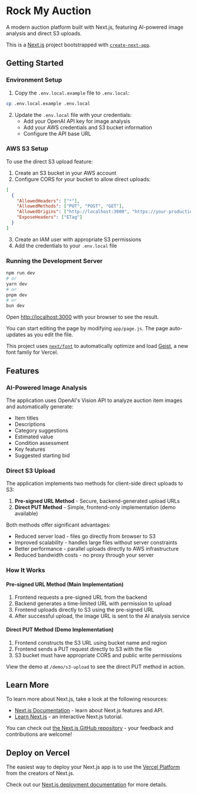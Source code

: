 # Rock My Auction

A modern auction platform built with Next.js, featuring AI-powered image analysis and direct S3 uploads.

This is a [Next.js](https://nextjs.org) project bootstrapped with [`create-next-app`](https://github.com/vercel/next.js/tree/canary/packages/create-next-app).

## Getting Started

### Environment Setup

1. Copy the `.env.local.example` file to `.env.local`:

```bash
cp .env.local.example .env.local
```

2. Update the `.env.local` file with your credentials:
   - Add your OpenAI API key for image analysis
   - Add your AWS credentials and S3 bucket information
   - Configure the API base URL

### AWS S3 Setup

To use the direct S3 upload feature:

1. Create an S3 bucket in your AWS account
2. Configure CORS for your bucket to allow direct uploads:

```json
[
  {
    "AllowedHeaders": ["*"],
    "AllowedMethods": ["PUT", "POST", "GET"],
    "AllowedOrigins": ["http://localhost:3000", "https://your-production-domain.com"],
    "ExposeHeaders": ["ETag"]
  }
]
```

3. Create an IAM user with appropriate S3 permissions
4. Add the credentials to your `.env.local` file

### Running the Development Server

```bash
npm run dev
# or
yarn dev
# or
pnpm dev
# or
bun dev
```

Open [http://localhost:3000](http://localhost:3000) with your browser to see the result.

You can start editing the page by modifying `app/page.js`. The page auto-updates as you edit the file.

This project uses [`next/font`](https://nextjs.org/docs/app/building-your-application/optimizing/fonts) to automatically optimize and load [Geist](https://vercel.com/font), a new font family for Vercel.

## Features

### AI-Powered Image Analysis

The application uses OpenAI's Vision API to analyze auction item images and automatically generate:

- Item titles
- Descriptions
- Category suggestions
- Estimated value
- Condition assessment
- Key features
- Suggested starting bid

### Direct S3 Upload

The application implements two methods for client-side direct uploads to S3:

1. **Pre-signed URL Method** - Secure, backend-generated upload URLs
2. **Direct PUT Method** - Simple, frontend-only implementation (demo available)

Both methods offer significant advantages:

- Reduced server load - files go directly from browser to S3
- Improved scalability - handles large files without server constraints
- Better performance - parallel uploads directly to AWS infrastructure
- Reduced bandwidth costs - no proxy through your server

### How It Works

#### Pre-signed URL Method (Main Implementation)

1. Frontend requests a pre-signed URL from the backend
2. Backend generates a time-limited URL with permission to upload
3. Frontend uploads directly to S3 using the pre-signed URL
4. After successful upload, the image URL is sent to the AI analysis service

#### Direct PUT Method (Demo Implementation)

1. Frontend constructs the S3 URL using bucket name and region
2. Frontend sends a PUT request directly to S3 with the file
3. S3 bucket must have appropriate CORS and public write permissions

View the demo at `/demo/s3-upload` to see the direct PUT method in action.

## Learn More

To learn more about Next.js, take a look at the following resources:

- [Next.js Documentation](https://nextjs.org/docs) - learn about Next.js features and API.
- [Learn Next.js](https://nextjs.org/learn) - an interactive Next.js tutorial.

You can check out [the Next.js GitHub repository](https://github.com/vercel/next.js) - your feedback and contributions are welcome!

## Deploy on Vercel

The easiest way to deploy your Next.js app is to use the [Vercel Platform](https://vercel.com/new?utm_medium=default-template&filter=next.js&utm_source=create-next-app&utm_campaign=create-next-app-readme) from the creators of Next.js.

Check out our [Next.js deployment documentation](https://nextjs.org/docs/app/building-your-application/deploying) for more details.
